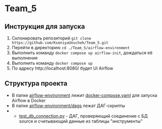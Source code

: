 # Team_5
## Инструкция для запуска

 1. Склонировать репозиторий `git clone https://github.com/KseniyaUnuchek/Team_5.git`
 2. Перейти в директорию `cd ./Team_5/airflow-environment`
 3. Выполнить команду `docker compose up airflow-init`, дождаться её выполнения
 4. Выполнить команду `docker compose up`
 5. По адресу http://localhost:8080/ будет UI Airflow

## Структура проекта

 - В папке [airflow-environment](https://github.com/KseniyaUnuchek/Team_5/tree/main/airflow-environment) лежит [docker-compose.yaml](https://github.com/KseniyaUnuchek/Team_5/blob/main/airflow-environment/docker-compose.yaml) для запуска Airflow в Docker
 - В папке [airflow-environment/dags](https://github.com/KseniyaUnuchek/Team_5/tree/main/airflow-environment/dags) лежат ДАГ-скрипты
 - - [test_db_connection.py](https://github.com/KseniyaUnuchek/Team_5/blob/main/airflow-environment/dags/test_db_connection.py) - ДАГ, проверяющий соединение с БД source и считывающий данные из таблицы "инструменты"
